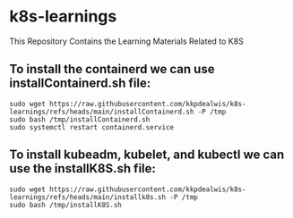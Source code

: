 # k8s-learnings
This Repository Contains the Learning Materials Related to K8S

## To install the containerd we can use installContainerd.sh file:
```
sudo wget https://raw.githubusercontent.com/kkpdealwis/k8s-learnings/refs/heads/main/installContainerd.sh -P /tmp 
sudo bash /tmp/installContainerd.sh
sudo systemctl restart containerd.service
```

## To install kubeadm, kubelet, and kubectl we can use the installK8S.sh file:
```
sudo wget https://raw.githubusercontent.com/kkpdealwis/k8s-learnings/refs/heads/main/installk8s.sh -P /tmp
sudo bash /tmp/installK8S.sh
```
